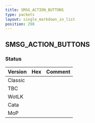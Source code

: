 ```yaml
---
title: SMSG_ACTION_BUTTONS
type: packets
layout: single_markdown_in_list
position: 298
---
```


## SMSG_ACTION_BUTTONS

### Status

Version | Hex | Comment
---------- | ---------- | ---------- 
Classic |  |  
TBC |  |  
WotLK |  |  
Cata |  |  
MoP |  |  